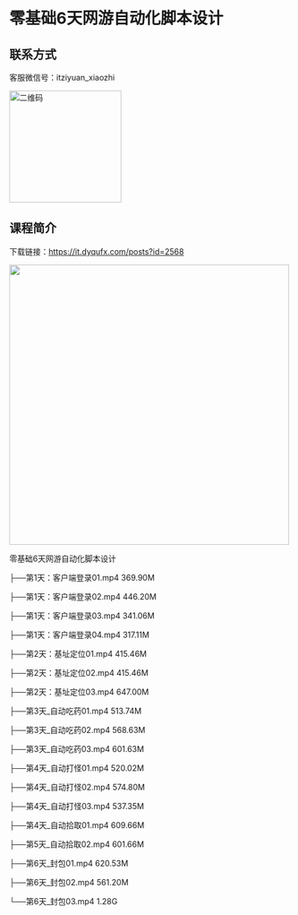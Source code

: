 # 零基础6天网游自动化脚本设计

## 联系方式

客服微信号：itziyuan_xiaozhi

<img src="https://ziyuanyun.oss-cn-guangzhou.aliyuncs.com/common/20240614073449/666b82192834a.jpg" width="200" height="200" alt="二维码">

## 课程简介

下载链接：https://it.dyqufx.com/posts?id=2568

<img src="https://ziyuanyun.oss-cn-guangzhou.aliyuncs.com/yun/20240515184110/664491460c441.jpg" width="500" alt="">

  零基础6天网游自动化脚本设计



 ├──第1天：客户端登录01.mp4 369.90M

 ├──第1天：客户端登录02.mp4 446.20M

 ├──第1天：客户端登录03.mp4 341.06M

 ├──第1天：客户端登录04.mp4 317.11M

 ├──第2天：基址定位01.mp4 415.46M

 ├──第2天：基址定位02.mp4 415.46M

 ├──第2天：基址定位03.mp4 647.00M

 ├──第3天_自动吃药01.mp4 513.74M

 ├──第3天_自动吃药02.mp4 568.63M

 ├──第3天_自动吃药03.mp4 601.63M

 ├──第4天_自动打怪01.mp4 520.02M

 ├──第4天_自动打怪02.mp4 574.80M

 ├──第4天_自动打怪03.mp4 537.35M

 ├──第4天_自动拾取01.mp4 609.66M

 ├──第5天_自动拾取02.mp4 601.66M

 ├──第6天_封包01.mp4 620.53M

 ├──第6天_封包02.mp4 561.20M

 └──第6天_封包03.mp4 1.28G

  